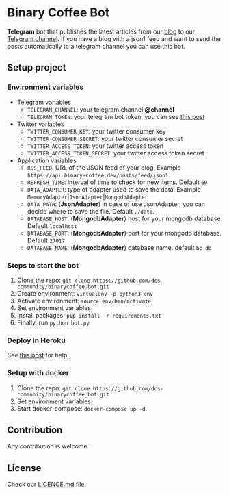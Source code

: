 # Binary Coffee Bot

**Telegram** bot that publishes the latest articles from our [blog](https://binary-coffee.dev) to our [Telegram channel](https://t.me/binarycoffeedev). If you have a blog with a json1 feed and want to send the posts automatically to a telegram channel you can use this bot.

## Setup project

### Environment variables

* Telegram variables
    * `TELEGRAM_CHANNEL`: your telegram channel **@channel**
    * `TELEGRAM_TOKEN`: your telegram bot token, you can see [this post](https://binary-coffee.dev/post/como-hacer-un-bot-de-telegram-desde-cero-con-python)
* Twitter variables
    * `TWITTER_CONSUMER_KEY`: your twitter consumer key
    * `TWITTER_CONSUMER_SECRET`: your twitter consumer secret
    * `TWITTER_ACCESS_TOKEN`: your twitter access token
    * `TWITTER_ACCESS_TOKEN_SECRET`: your twitter access token secret
* Application variables
    * `RSS_FEED`: URL of the JSON feed of your blog. Example `https://api.binary-coffee.dev/posts/feed/json1`
    * `REFRESH_TIME`: interval of time to check for new items. Default `60`
    * `DATA_ADAPTER`: type of adapter used to save the data. Example `MemoryAdapter`|`JsonAdapter`|`MongodbAdapter`
    * `DATA_PATH`: (**JsonAdapter**) in case of use JsonAdapter, you can decide where to save the file. Default `./data`.
    * `DATABASE_HOST`: (**MongodbAdapter**) host for your mongodb database. Default `localhost`
    * `DATABASE_PORT`: (**MongodbAdapter**) port for your mongodb database. Default `27017`
    * `DATABASE_NAME`: (**MongodbAdapter**) database name. default `bc_db`

### Steps to start the bot

1. Clone the repo: `git clone https://github.com/dcs-community/binarycoffee_bot.git`
2. Create environment: `virtualenv -p python3 env`
3. Activate environment: `source env/bin/activate`
4. Set environment variables
5. Install packages: `pip install -r requirements.txt`
6. Finally, run `python bot.py`

### Deploy in Heroku

See [this post](https://binary-coffee.dev/post/aprende-a-desplegar-un-bot-de-telegram-en-heroku) for help.

### Setup with docker

1. Clone the repo: `git clone https://github.com/dcs-community/binarycoffee_bot.git`
2. Set environment variables
3. Start docker-compose: `docker-compose up -d`

## Contribution

Any contribution is welcome.

## License

Check our [LICENCE.md](https://github.com/dcs-community/binarycoffee_bot/blob/master/LICENSE) file.
